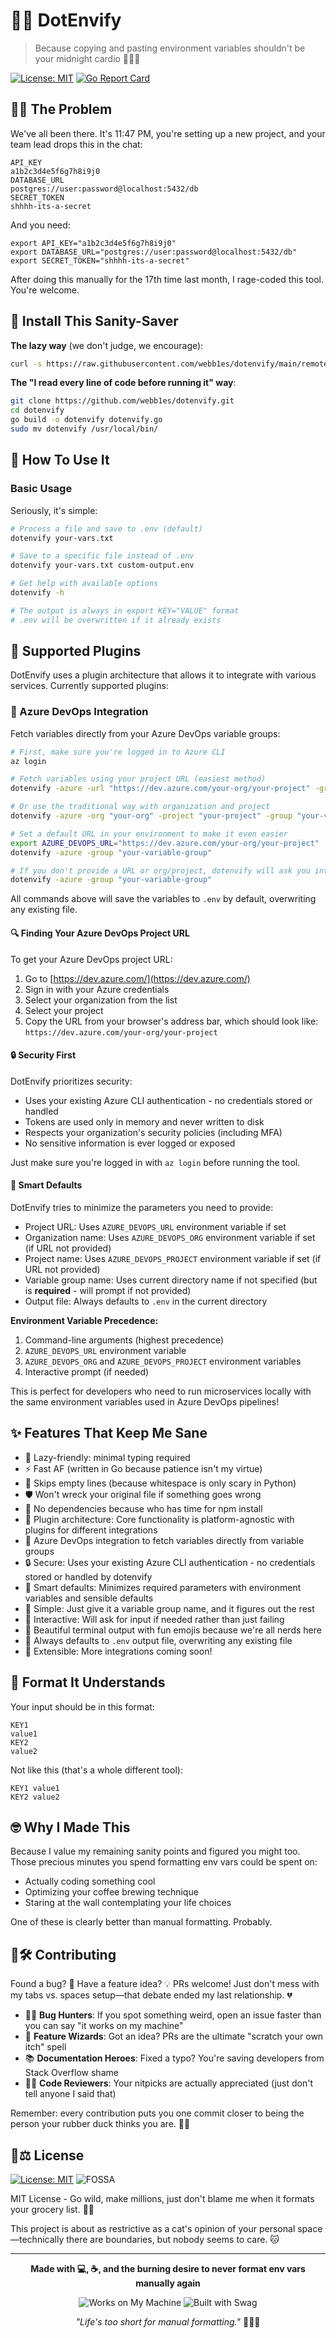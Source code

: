 # 🧙‍♂️ DotEnvify

> Because copying and pasting environment variables shouldn't be your midnight cardio 🏃‍♂️💨

[![License: MIT](https://img.shields.io/badge/License-MIT-yellow.svg)](https://opensource.org/licenses/MIT)
[![Go Report Card](https://goreportcard.com/badge/github.com/webb1es/dotenvify)](https://goreportcard.com/report/github.com/webb1es/dotenvify)

## 🤦‍♂️ The Problem

We've all been there. It's 11:47 PM, you're setting up a new project, and your team lead drops this in the chat:

```
API_KEY
a1b2c3d4e5f6g7h8i9j0
DATABASE_URL
postgres://user:password@localhost:5432/db
SECRET_TOKEN
shhhh-its-a-secret
```

And you need:

```
export API_KEY="a1b2c3d4e5f6g7h8i9j0"
export DATABASE_URL="postgres://user:password@localhost:5432/db"
export SECRET_TOKEN="shhhh-its-a-secret"
```

After doing this manually for the 17th time last month, I rage-coded this tool. You're welcome.

## 🚀 Install This Sanity-Saver

**The lazy way** (we don't judge, we encourage):
```bash
curl -s https://raw.githubusercontent.com/webb1es/dotenvify/main/remote-install.sh | bash
```

**The "I read every line of code before running it" way**:
```bash
git clone https://github.com/webb1es/dotenvify.git
cd dotenvify
go build -o dotenvify dotenvify.go
sudo mv dotenvify /usr/local/bin/
```

## 🔮 How To Use It

### Basic Usage

Seriously, it's simple:

```bash
# Process a file and save to .env (default)
dotenvify your-vars.txt

# Save to a specific file instead of .env
dotenvify your-vars.txt custom-output.env

# Get help with available options
dotenvify -h

# The output is always in export KEY="VALUE" format
# .env will be overwritten if it already exists
```

## 🔌 Supported Plugins

DotEnvify uses a plugin architecture that allows it to integrate with various services. Currently supported plugins:

### 🚀 Azure DevOps Integration

Fetch variables directly from your Azure DevOps variable groups:

```bash
# First, make sure you're logged in to Azure CLI
az login

# Fetch variables using your project URL (easiest method)
dotenvify -azure -url "https://dev.azure.com/your-org/your-project" -group "your-variable-group"

# Or use the traditional way with organization and project
dotenvify -azure -org "your-org" -project "your-project" -group "your-variable-group"

# Set a default URL in your environment to make it even easier
export AZURE_DEVOPS_URL="https://dev.azure.com/your-org/your-project"
dotenvify -azure -group "your-variable-group"

# If you don't provide a URL or org/project, dotenvify will ask you interactively
dotenvify -azure -group "your-variable-group"
```

All commands above will save the variables to `.env` by default, overwriting any existing file.

#### 🔍 Finding Your Azure DevOps Project URL

To get your Azure DevOps project URL:

1. Go to [https://dev.azure.com/](https://dev.azure.com/)
2. Sign in with your Azure credentials
3. Select your organization from the list
4. Select your project
5. Copy the URL from your browser's address bar, which should look like:
   `https://dev.azure.com/your-org/your-project`

#### 🔒 Security First

DotEnvify prioritizes security:

- Uses your existing Azure CLI authentication - no credentials stored or handled
- Tokens are used only in memory and never written to disk
- Respects your organization's security policies (including MFA)
- No sensitive information is ever logged or exposed

Just make sure you're logged in with `az login` before running the tool.

#### 🧠 Smart Defaults

DotEnvify tries to minimize the parameters you need to provide:

- Project URL: Uses `AZURE_DEVOPS_URL` environment variable if set
- Organization name: Uses `AZURE_DEVOPS_ORG` environment variable if set (if URL not provided)
- Project name: Uses `AZURE_DEVOPS_PROJECT` environment variable if set (if URL not provided)
- Variable group name: Uses current directory name if not specified (but is **required** - will prompt if not provided)
- Output file: Always defaults to `.env` in the current directory

**Environment Variable Precedence:**
1. Command-line arguments (highest precedence)
2. `AZURE_DEVOPS_URL` environment variable
3. `AZURE_DEVOPS_ORG` and `AZURE_DEVOPS_PROJECT` environment variables
4. Interactive prompt (if needed)

This is perfect for developers who need to run microservices locally with the same environment variables used in Azure DevOps pipelines!

## ✨ Features That Keep Me Sane

- 🦥 Lazy-friendly: minimal typing required
- ⚡ Fast AF (written in Go because patience isn't my virtue)
- 🧹 Skips empty lines (because whitespace is only scary in Python)
- 🛡️ Won't wreck your original file if something goes wrong
- 👻 No dependencies because who has time for npm install
- 🔌 Plugin architecture: Core functionality is platform-agnostic with plugins for different integrations
- 🔄 Azure DevOps integration to fetch variables directly from variable groups
- 🔒 Secure: Uses your existing Azure CLI authentication - no credentials stored or handled by dotenvify
- 🧠 Smart defaults: Minimizes required parameters with environment variables and sensible defaults
- 🎯 Simple: Just give it a variable group name, and it figures out the rest
- 💬 Interactive: Will ask for input if needed rather than just failing
- 🎨 Beautiful terminal output with fun emojis because we're all nerds here
- 📝 Always defaults to `.env` output file, overwriting any existing file
- 🔮 Extensible: More integrations coming soon!

## 📝 Format It Understands

Your input should be in this format:
```
KEY1
value1
KEY2
value2
```

Not like this (that's a whole different tool):
```
KEY1 value1
KEY2 value2
```

## 🤓 Why I Made This

Because I value my remaining sanity points and figured you might too. Those precious minutes you spend formatting env vars could be spent on:
- Actually coding something cool
- Optimizing your coffee brewing technique
- Staring at the wall contemplating your life choices

One of these is clearly better than manual formatting. Probably.

## 🔧🛠️ Contributing

Found a bug? 🐛 Have a feature idea? 💡 PRs welcome! Just don't mess with my tabs vs. spaces setup—that debate ended my last relationship. 💔

- 🕵️‍♂️ **Bug Hunters**: If you spot something weird, open an issue faster than you can say "it works on my machine"
- 🧪 **Feature Wizards**: Got an idea? PRs are the ultimate "scratch your own itch" spell
- 📚 **Documentation Heroes**: Fixed a typo? You're saving developers from Stack Overflow shame
- 🧙‍♀️ **Code Reviewers**: Your nitpicks are actually appreciated (just don't tell anyone I said that)

Remember: every contribution puts you one commit closer to being the person your rubber duck thinks you are. 🦆✨

## 📄⚖️ License

[![License: MIT](https://img.shields.io/badge/License-MIT-yellow.svg)](https://opensource.org/licenses/MIT)
![FOSSA](https://img.shields.io/badge/FOSSA-Approved-success)

MIT License - Go wild, make millions, just don't blame me when it formats your grocery list. 🛒📝

This project is about as restrictive as a cat's opinion of your personal space—technically there are boundaries, but nobody seems to care. 🐱

---

<div align="center">

**Made with 💻, ☕, and the burning desire to never format env vars manually again**

![Works on My Machine](https://forthebadge.com/images/badges/works-on-my-machine.svg)
![Built with Swag](https://forthebadge.com/images/badges/built-with-swag.svg)

*"Life's too short for manual formatting."* 🧙‍♂️✨

</div>
